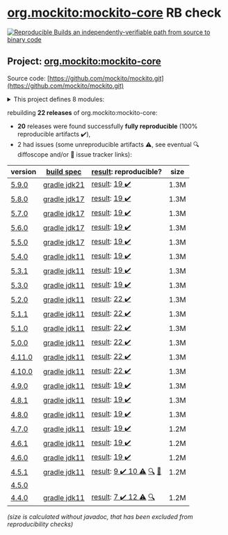[org.mockito:mockito-core](https://central.sonatype.com/artifact/org.mockito/mockito-core/versions) RB check
=======

[![Reproducible Builds](https://reproducible-builds.org/images/logos/rb.svg) an independently-verifiable path from source to binary code](https://reproducible-builds.org/)

## Project: [org.mockito:mockito-core](https://central.sonatype.com/artifact/org.mockito/mockito-core/versions)

Source code: [https://github.com/mockito/mockito.git](https://github.com/mockito/mockito.git)

<details><summary>This project defines 8 modules:</summary>

* [org.mockito:mockito-android](https://central.sonatype.com/artifact/org.mockito/mockito-android/5.9.0)
* [org.mockito:mockito-bom](https://central.sonatype.com/artifact/org.mockito/mockito-bom/5.9.0)
* [org.mockito:mockito-core](https://central.sonatype.com/artifact/org.mockito/mockito-core/5.9.0)
* [org.mockito:mockito-errorprone](https://central.sonatype.com/artifact/org.mockito/mockito-errorprone/5.9.0)
* [org.mockito:mockito-inline](https://central.sonatype.com/artifact/org.mockito/mockito-inline/5.9.0)
* [org.mockito:mockito-junit-jupiter](https://central.sonatype.com/artifact/org.mockito/mockito-junit-jupiter/5.9.0)
* [org.mockito:mockito-proxy](https://central.sonatype.com/artifact/org.mockito/mockito-proxy/5.9.0)
* [org.mockito:mockito-subclass](https://central.sonatype.com/artifact/org.mockito/mockito-subclass/5.9.0)
</details>

rebuilding **22 releases** of org.mockito:mockito-core:
- **20** releases were found successfully **fully reproducible** (100% reproducible artifacts :heavy_check_mark:),
- 2 had issues (some unreproducible artifacts :warning:, see eventual :mag: diffoscope and/or :memo: issue tracker links):

| version | [build spec](/BUILDSPEC.md) | [result](https://reproducible-builds.org/docs/jvm/): reproducible? | size |
| -- | --------- | ------ | -- |
| [5.9.0](https://central.sonatype.com/artifact/org.mockito/mockito-core/5.9.0/pom) | [gradle jdk21](mockito-5.9.0.buildspec) | [result](mockito-core-5.9.0.buildinfo): [19 :heavy_check_mark: ](mockito-core-5.9.0.buildcompare) | 1.3M |
| [5.8.0](https://central.sonatype.com/artifact/org.mockito/mockito-core/5.8.0/pom) | [gradle jdk17](mockito-5.8.0.buildspec) | [result](mockito-core-5.8.0.buildinfo): [19 :heavy_check_mark: ](mockito-core-5.8.0.buildcompare) | 1.3M |
| [5.7.0](https://central.sonatype.com/artifact/org.mockito/mockito-core/5.7.0/pom) | [gradle jdk17](mockito-5.7.0.buildspec) | [result](mockito-core-5.7.0.buildinfo): [19 :heavy_check_mark: ](mockito-core-5.7.0.buildcompare) | 1.3M |
| [5.6.0](https://central.sonatype.com/artifact/org.mockito/mockito-core/5.6.0/pom) | [gradle jdk17](mockito-5.6.0.buildspec) | [result](mockito-core-5.6.0.buildinfo): [19 :heavy_check_mark: ](mockito-core-5.6.0.buildcompare) | 1.3M |
| [5.5.0](https://central.sonatype.com/artifact/org.mockito/mockito-core/5.5.0/pom) | [gradle jdk17](mockito-5.5.0.buildspec) | [result](mockito-core-5.5.0.buildinfo): [19 :heavy_check_mark: ](mockito-core-5.5.0.buildcompare) | 1.3M |
| [5.4.0](https://central.sonatype.com/artifact/org.mockito/mockito-core/5.4.0/pom) | [gradle jdk11](mockito-5.4.0.buildspec) | [result](mockito-core-5.4.0.buildinfo): [19 :heavy_check_mark: ](mockito-core-5.4.0.buildcompare) | 1.3M |
| [5.3.1](https://central.sonatype.com/artifact/org.mockito/mockito-core/5.3.1/pom) | [gradle jdk11](mockito-5.3.1.buildspec) | [result](mockito-core-5.3.1.buildinfo): [19 :heavy_check_mark: ](mockito-core-5.3.1.buildcompare) | 1.3M |
| [5.3.0](https://central.sonatype.com/artifact/org.mockito/mockito-core/5.3.0/pom) | [gradle jdk11](mockito-5.3.0.buildspec) | [result](mockito-core-5.3.0.buildinfo): [19 :heavy_check_mark: ](mockito-core-5.3.0.buildcompare) | 1.3M |
| [5.2.0](https://central.sonatype.com/artifact/org.mockito/mockito-core/5.2.0/pom) | [gradle jdk11](mockito-5.2.0.buildspec) | [result](mockito-core-5.2.0.buildinfo): [22 :heavy_check_mark: ](mockito-core-5.2.0.buildcompare) | 1.3M |
| [5.1.1](https://central.sonatype.com/artifact/org.mockito/mockito-core/5.1.1/pom) | [gradle jdk11](mockito-5.1.1.buildspec) | [result](mockito-core-5.1.1.buildinfo): [22 :heavy_check_mark: ](mockito-core-5.1.1.buildcompare) | 1.3M |
| [5.1.0](https://central.sonatype.com/artifact/org.mockito/mockito-core/5.1.0/pom) | [gradle jdk11](mockito-5.1.0.buildspec) | [result](mockito-core-5.1.0.buildinfo): [22 :heavy_check_mark: ](mockito-core-5.1.0.buildcompare) | 1.3M |
| [5.0.0](https://central.sonatype.com/artifact/org.mockito/mockito-core/5.0.0/pom) | [gradle jdk11](mockito-5.0.0.buildspec) | [result](mockito-core-5.0.0.buildinfo): [22 :heavy_check_mark: ](mockito-core-5.0.0.buildcompare) | 1.3M |
| [4.11.0](https://central.sonatype.com/artifact/org.mockito/mockito-core/4.11.0/pom) | [gradle jdk11](mockito-4.11.0.buildspec) | [result](mockito-core-4.11.0.buildinfo): [22 :heavy_check_mark: ](mockito-core-4.11.0.buildcompare) | 1.3M |
| [4.10.0](https://central.sonatype.com/artifact/org.mockito/mockito-core/4.10.0/pom) | [gradle jdk11](mockito-4.10.0.buildspec) | [result](mockito-core-4.10.0.buildinfo): [22 :heavy_check_mark: ](mockito-core-4.10.0.buildcompare) | 1.3M |
| [4.9.0](https://central.sonatype.com/artifact/org.mockito/mockito-core/4.9.0/pom) | [gradle jdk11](mockito-4.9.0.buildspec) | [result](mockito-core-4.9.0.buildinfo): [19 :heavy_check_mark: ](mockito-core-4.9.0.buildcompare) | 1.3M |
| [4.8.1](https://central.sonatype.com/artifact/org.mockito/mockito-core/4.8.1/pom) | [gradle jdk11](mockito-4.8.1.buildspec) | [result](mockito-core-4.8.1.buildinfo): [19 :heavy_check_mark: ](mockito-core-4.8.1.buildcompare) | 1.3M |
| [4.8.0](https://central.sonatype.com/artifact/org.mockito/mockito-core/4.8.0/pom) | [gradle jdk11](mockito-4.8.0.buildspec) | [result](mockito-core-4.8.0.buildinfo): [19 :heavy_check_mark: ](mockito-core-4.8.0.buildcompare) | 1.3M |
| [4.7.0](https://central.sonatype.com/artifact/org.mockito/mockito-core/4.7.0/pom) | [gradle jdk11](mockito-4.7.0.buildspec) | [result](mockito-core-4.7.0.buildinfo): [19 :heavy_check_mark: ](mockito-core-4.7.0.buildcompare) | 1.2M |
| [4.6.1](https://central.sonatype.com/artifact/org.mockito/mockito-core/4.6.1/pom) | [gradle jdk11](mockito-4.6.1.buildspec) | [result](mockito-core-4.6.1.buildinfo): [19 :heavy_check_mark: ](mockito-core-4.6.1.buildcompare) | 1.2M |
| [4.6.0](https://central.sonatype.com/artifact/org.mockito/mockito-core/4.6.0/pom) | [gradle jdk11](mockito-4.6.0.buildspec) | [result](mockito-core-4.6.0.buildinfo): [19 :heavy_check_mark: ](mockito-core-4.6.0.buildcompare) | 1.2M |
| [4.5.1](https://central.sonatype.com/artifact/org.mockito/mockito-core/4.5.1/pom) | [gradle jdk11](mockito-4.5.1.buildspec) | [result](mockito-core-4.5.1.buildinfo): [9 :heavy_check_mark:  10 :warning:](mockito-core-4.5.1.buildcompare) [:mag:](mockito-core-4.5.1.diffoscope) [:memo:](https://github.com/mockito/mockito/pull/2642) | 1.2M |
| [4.5.0](https://central.sonatype.com/artifact/org.mockito/mockito-core/4.5.0/pom) | | | |
| [4.4.0](https://central.sonatype.com/artifact/org.mockito/mockito-core/4.4.0/pom) | [gradle jdk11](mockito-4.4.0.buildspec) | [result](mockito-core-4.4.0.buildinfo): [7 :heavy_check_mark:  12 :warning:](mockito-core-4.4.0.buildcompare) [:mag:](mockito-core-4.4.0.diffoscope) | 1.2M |

<i>(size is calculated without javadoc, that has been excluded from reproducibility checks)</i>
